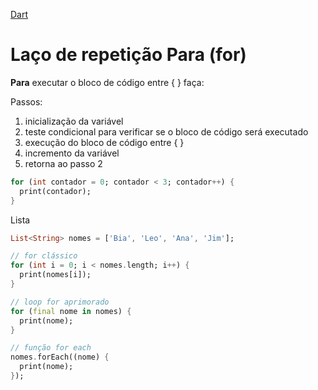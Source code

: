 [Dart](https://github.com/leofds/flutter-class/blob/master/dart/README.md)

# Laço de repetição Para (for)

**Para** executar o bloco de código entre { } faça:

Passos:
1. inicialização da variável
2. teste condicional para verificar se o bloco de código será executado
3. execução do bloco de código entre { }
4. incremento da variável
5. retorna ao passo 2

```dart
for (int contador = 0; contador < 3; contador++) {
  print(contador);
}
```

Lista
```dart
List<String> nomes = ['Bia', 'Leo', 'Ana', 'Jim'];

// for clássico
for (int i = 0; i < nomes.length; i++) {
  print(nomes[i]);
}

// loop for aprimorado
for (final nome in nomes) {
  print(nome);
}

// função for each
nomes.forEach((nome) {
  print(nome);
});
```
